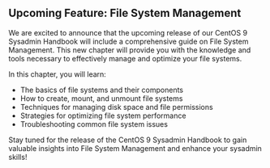 ## Upcoming Feature: File System Management

We are excited to announce that the upcoming release of our CentOS 9 Sysadmin Handbook will include a comprehensive guide on File System Management. This new chapter will provide you with the knowledge and tools necessary to effectively manage and optimize your file systems.

In this chapter, you will learn:

- The basics of file systems and their components
- How to create, mount, and unmount file systems
- Techniques for managing disk space and file permissions
- Strategies for optimizing file system performance
- Troubleshooting common file system issues

Stay tuned for the release of the CentOS 9 Sysadmin Handbook to gain valuable insights into File System Management and enhance your sysadmin skills!
